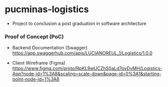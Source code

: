 # pucminas-logistics #

* Project to conclusion a post graduation in software architecture

### Proof of Concept (PoC) ###

* Backend Documentation (Swagger)
https://app.swaggerhub.com/apis/LUCIANOREUL_1/Logistics/1.0.0

* Client Wireframe (Figma)
https://www.figma.com/proto/RpKL9wUCZhS0aLd7ovDyMH/Logistics-App?node-id=1%3A8&scaling=scale-down&page-id=0%3A1&starting-point-node-id=1%3A8

